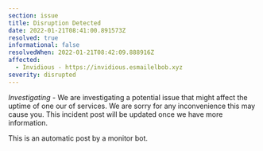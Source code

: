 ```yaml
---
section: issue
title: Disruption Detected
date: 2022-01-21T08:41:00.891573Z
resolved: true
informational: false
resolvedWhen: 2022-01-21T08:42:09.888916Z
affected:
  - Invidious - https://invidious.esmailelbob.xyz
severity: disrupted
---
```

*Investigating* - We are investigating a potential issue that might affect the uptime of one our of services. We are sorry for any inconvenience this may cause you. This incident post will be updated once we have more information.

This is an automatic post by a monitor bot.
        